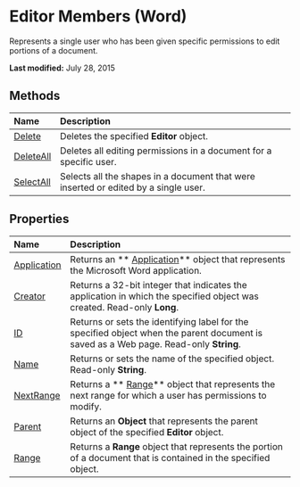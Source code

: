 
# Editor Members (Word)
Represents a single user who has been given specific permissions to edit portions of a document. 

 **Last modified:** July 28, 2015


## Methods



|**Name**|**Description**|
|:-----|:-----|
| [Delete](fd6dbbae-8d9e-0f3a-723a-e8156aa7954d.md)|Deletes the specified  **Editor** object.|
| [DeleteAll](81e69276-99f8-6525-2b45-c9e63feb1c53.md)|Deletes all editing permissions in a document for a specific user.|
| [SelectAll](b436cd25-ae9e-9344-4279-4600f0df9433.md)|Selects all the shapes in a document that were inserted or edited by a single user.|

## Properties



|**Name**|**Description**|
|:-----|:-----|
| [Application](f688e2ba-ae9c-d996-2217-90aac458d01e.md)|Returns an  ** [Application](d1cf6f8f-4e88-bf01-93b4-90a83f79cb44.md)** object that represents the Microsoft Word application.|
| [Creator](53a7bbca-98ff-18f1-8e9c-7c738aa1d493.md)|Returns a 32-bit integer that indicates the application in which the specified object was created. Read-only  **Long**.|
| [ID](53033208-2deb-904d-78cd-26abb546d0b0.md)|Returns or sets the identifying label for the specified object when the parent document is saved as a Web page. Read-only  **String**.|
| [Name](986196b8-d903-4e29-c689-f64b235a6c9a.md)|Returns or sets the name of the specified object. Read-only  **String**.|
| [NextRange](64c34fd4-2ce8-7d86-0981-1266fe0c7d56.md)|Returns a  ** [Range](15a7a1c4-5f3f-5b6e-60e9-29688de3f274.md)** object that represents the next range for which a user has permissions to modify.|
| [Parent](756b7e35-e80f-f200-cfb9-27077e66d3f1.md)|Returns an  **Object** that represents the parent object of the specified **Editor** object.|
| [Range](a09abe23-cc64-2fda-682d-7d2825a9e5fb.md)|Returns a  **Range** object that represents the portion of a document that is contained in the specified object.|
